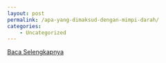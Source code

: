 ```yaml
---
layout: post
permalink: /apa-yang-dimaksud-dengan-mimpi-darah/
categories:
    - Uncategorized
---
```


[Baca Selengkapnya](/08)